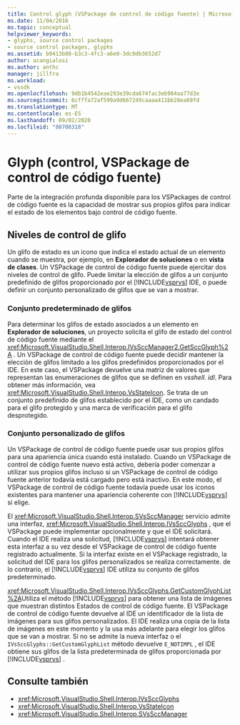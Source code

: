 ```yaml
---
title: Control glyph (VSPackage de control de código fuente) | Microsoft Docs
ms.date: 11/04/2016
ms.topic: conceptual
helpviewer_keywords:
- glyphs, source control packages
- source control packages, glyphs
ms.assetid: b9413b08-b3c3-4fc3-a6e0-3dc0db3652d7
author: acangialosi
ms.author: anthc
manager: jillfra
ms.workload:
- vssdk
ms.openlocfilehash: 9db1b4542eae293e39cda674fac3eb984aa77d3e
ms.sourcegitcommit: 6cfffa72af599a9d667249caaaa411bb28ea69fd
ms.translationtype: MT
ms.contentlocale: es-ES
ms.lasthandoff: 09/02/2020
ms.locfileid: "80708318"
---
```

# <a name="glyph-control-source-control-vspackage"></a>Glyph (control, VSPackage de control de código fuente)
Parte de la integración profunda disponible para los VSPackages de control de código fuente es la capacidad de mostrar sus propios glifos para indicar el estado de los elementos bajo control de código fuente.

## <a name="levels-of-glyph-control"></a>Niveles de control de glifo
 Un glifo de estado es un icono que indica el estado actual de un elemento cuando se muestra, por ejemplo, en **Explorador de soluciones** o en **vista de clases**. Un VSPackage de control de código fuente puede ejercitar dos niveles de control de glifo. Puede limitar la elección de glifos a un conjunto predefinido de glifos proporcionado por el [!INCLUDE[vsprvs](../../code-quality/includes/vsprvs_md.md)] IDE, o puede definir un conjunto personalizado de glifos que se van a mostrar.

### <a name="default-set-of-glyphs"></a>Conjunto predeterminado de glifos
 Para determinar los glifos de estado asociados a un elemento en **Explorador de soluciones**, un proyecto solicita el glifo de estado del control de código fuente mediante el <xref:Microsoft.VisualStudio.Shell.Interop.IVsSccManager2.GetSccGlyph%2A> . Un VSPackage de control de código fuente puede decidir mantener la elección de glifos limitado a los glifos predefinidos proporcionados por el IDE. En este caso, el VSPackage devuelve una matriz de valores que representan las enumeraciones de glifos que se definen en *vsshell. idl*. Para obtener más información, vea <xref:Microsoft.VisualStudio.Shell.Interop.VsStateIcon>. Se trata de un conjunto predefinido de glifos establecido por el IDE, como un candado para el glifo protegido y una marca de verificación para el glifo desprotegido.

### <a name="custom-set-of-glyphs"></a>Conjunto personalizado de glifos
 Un VSPackage de control de código fuente puede usar sus propios glifos para una apariencia única cuando está instalado. Cuando un VSPackage de control de código fuente nuevo está activo, debería poder comenzar a utilizar sus propios glifos incluso si un VSPackage de control de código fuente anterior todavía está cargado pero está inactivo. En este modo, el VSPackage de control de código fuente todavía puede usar los iconos existentes para mantener una apariencia coherente con [!INCLUDE[vsprvs](../../code-quality/includes/vsprvs_md.md)] si elige.

 El <xref:Microsoft.VisualStudio.Shell.Interop.SVsSccManager> servicio admite una interfaz, <xref:Microsoft.VisualStudio.Shell.Interop.IVsSccGlyphs> , que el VSPackage puede implementar opcionalmente y que el IDE solicitará. Cuando el IDE realiza una solicitud, [!INCLUDE[vsprvs](../../code-quality/includes/vsprvs_md.md)] intentará obtener esta interfaz a su vez desde el VSPackage de control de código fuente registrado actualmente. Si la interfaz existe en el VSPackage registrado, la solicitud del IDE para los glifos personalizados se realiza correctamente. de lo contrario, el [!INCLUDE[vsprvs](../../code-quality/includes/vsprvs_md.md)] IDE utiliza su conjunto de glifos predeterminado.

 <xref:Microsoft.VisualStudio.Shell.Interop.IVsSccGlyphs.GetCustomGlyphList%2A>Utiliza el método [!INCLUDE[vsprvs](../../code-quality/includes/vsprvs_md.md)] para obtener una lista de imágenes que muestran distintos Estados de control de código fuente. El VSPackage de control de código fuente devuelve al IDE un identificador de la lista de imágenes para sus glifos personalizados. El IDE realiza una copia de la lista de imágenes en este momento y la usa más adelante para elegir los glifos que se van a mostrar. Si no se admite la nueva interfaz o el `IVsSccGlyphs::GetCustomGlyphList` método devuelve `E_NOTIMPL` , el IDE obtiene sus glifos de la lista predeterminada de glifos proporcionada por [!INCLUDE[vsprvs](../../code-quality/includes/vsprvs_md.md)] .

## <a name="see-also"></a>Consulte también
- <xref:Microsoft.VisualStudio.Shell.Interop.IVsSccGlyphs>
- <xref:Microsoft.VisualStudio.Shell.Interop.VsStateIcon>
- <xref:Microsoft.VisualStudio.Shell.Interop.SVsSccManager>
